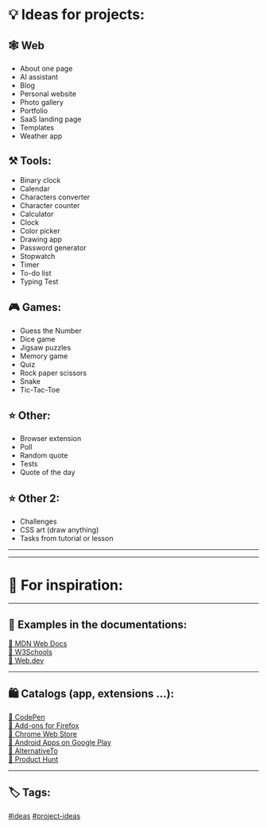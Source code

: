 # 💡 Ideas for projects:

<!-- https://en.wikipedia.org/wiki/English_alphabet#
To know where to insert:
A a B b C c D d E e F f G g H h I i J j K k L l M m N n O o P p Q q R r S s T t U u V v W w X x Y y Z z
2 spaces - line break
-->

## 🕸️ Web
- About one page
- AI assistant
- Blog
- Personal website
- Photo gallery
- Portfolio
- SaaS landing page
- Templates
- Weather app

## ⚒️ Tools:
- Binary clock
- Calendar
- Characters converter
- Сharacter counter
- Calculator
- Clock
- Color picker
- Drawing app
- Password generator
- Stopwatch
- Timer
- To-do list
- Typing Test

## 🎮 Games:
- Guess the Number
- Dice game
- Jigsaw puzzles
- Memory game
- Quiz
- Rock paper scissors
- Snake
- Tic-Tac-Toe

## ⭐ Other:
- Browser extension
- Poll
- Random quote
- Tests
- Quote of the day

## ⭐ Other 2:
- Challenges
- CSS art (draw anything)
- Tasks from tutorial or lesson



<!-- https://en.wikipedia.org/wiki/English_alphabet#
To know where to insert:
A a B b C c D d E e F f G g H h I i J j K k L l M m N n O o P p Q q R r S s T t U u V v W w X x Y y Z z
-->
---
---
# 🍃 For inspiration:
---
## 📄 Examples in the documentations:
[🔗 MDN Web Docs](https://developer.mozilla.org/en-US/)  
[🔗 W3Schools](https://www.w3schools.com/)  
[🔗 Web.dev](https://web.dev/)  


---
## 🛍️ Catalogs (app, extensions ...):
[🔗 CodePen](https://codepen.io/)  
[🔗 Add-ons for Firefox](https://addons.mozilla.org/)  
[🔗 Chrome Web Store](https://chromewebstore.google.com/)  
[🔗 Android Apps on Google Play](https://play.google.com/)  
[🔗 AlternativeTo](https://alternativeto.net/browse/all/)  
[🔗 Product Hunt](https://www.producthunt.com/categories)  



---
## 🏷️ Tags:
[#ideas](https://github.com/topics/ideas)
[#project-ideas](https://github.com/topics/project-ideas)
